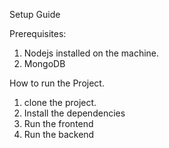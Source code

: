 Setup Guide 

Prerequisites:
1. Nodejs installed on the machine.
2. MongoDB

How to run the Project.
1. clone the project.
2. Install the dependencies <npm i>
3. Run the frontend <npm run dev>
4. Run the backend <npm run server>

